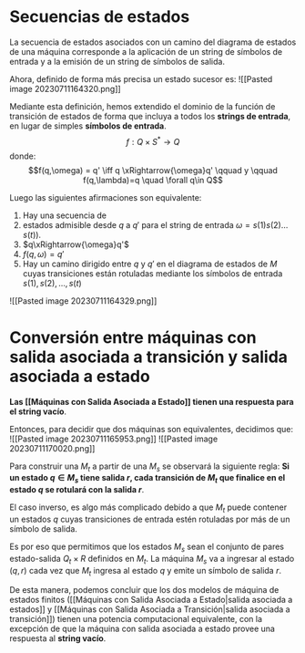 # Secuencias de estados
La secuencia de estados asociados con un camino del diagrama de estados de una máquina corresponde a la aplicación de un string de símbolos de entrada y a la emisión de un string de símbolos de salida.

Ahora, definido de forma más precisa un estado sucesor es:
![[Pasted image 20230711164320.png]]

Mediante esta definición, hemos extendido el dominio de la función de transición de estados de forma que incluya a todos los **strings de entrada**, en lugar de simples **símbolos de entrada**.
$$f:Q\times S^{*}\rightarrow Q$$
donde:
$$f(q,\omega) = q' \iff q \xRightarrow{\omega}q' \qquad y \qquad f(q,\lambda)=q \quad \forall q\in Q$$

Luego las siguientes afirmaciones son equivalente:
1. Hay una secuencia de
2. estados admisible desde $q$ a $q'$ para el string de entrada $\omega = s(1)s(2)\dots s(t))$.
3. $q\xRightarrow{\omega}q'$
4. $f(q,\omega)=q'$
5. Hay un camino dirigido entre $q$ y $q'$ en el diagrama de estados de $M$ cuyas transiciones están rotuladas mediante los símbolos de entrada $s(1),s(2),\dots ,s(t)$

![[Pasted image 20230711164329.png]]

# Conversión entre máquinas con salida asociada a transición y salida asociada a estado

**Las [[Máquinas con Salida Asociada a Estado]] tienen una respuesta para el string vacío**.

Entonces, para decidir que dos máquinas son equivalentes, decidimos que:
![[Pasted image 20230711165953.png]]
![[Pasted image 20230711170020.png]]

Para construir una $M_t$ a partir de una $M_s$ se observará la siguiente regla: **Si un estado $q \in M_s$ tiene salida $r$, cada transición de $M_t$ que finalice en el estado $q$ se rotulará con la salida $r$**.

El caso inverso, es algo más complicado debido a que $M_t$ puede contener un estados $q$ cuyas transiciones de entrada estén rotuladas por más de un símbolo de salida.

Es por eso que permitimos que los estados $M_s$ sean el conjunto de pares estado-salida $Q_{t}\times R$ definidos en $M_t$. La máquina $M_s$ va a ingresar al estado $(q,r)$ cada vez que $M_t$ ingresa al estado $q$ y emite un símbolo de salida $r$.

De esta manera, podemos concluir que los dos modelos de máquina de estados finitos ([[Máquinas con Salida Asociada a Estado|salida asociada a estados]] y [[Máquinas con Salida Asociada a Transición|salida asociada a transición]]) tienen una potencia computacional equivalente, con la excepción de que la máquina con salida asociada a estado provee una respuesta al **string vacío**.
